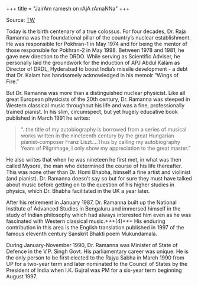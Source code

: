 +++
title = "JairAm ramesh on rAjA rAmaNNa"
+++

Source: [TW](https://x.com/Jairam_Ramesh/status/1884088167550116110)

Today is the birth centenary of a true colossus. For four decades, Dr. Raja Ramanna was the foundational pillar of the country’s nuclear establishment. He was responsible for Pokhran-1 in May 1974 and for being the mentor of those responsible for Pokhran-2 in May 1998. Between 1978 and 1981, he gave new direction to the DRDO. While serving as Scientific Adviser, he personally laid the groundwork for the induction of APJ Abdul Kalam as Director of DRDL, Hyderabad to boost India’s missile development - a debt that Dr. Kalam has handsomely acknowledged in his memoir “Wings of Fire.”

But Dr. Ramanna was more than a distinguished nuclear physicist. Like all great European physicists of the 20th century, Dr. Ramanna was steeped in Western classical music throughout his life and was a fine, professionally trained pianist. In his slim, circumspect, but yet hugely educative  book published in March 1991 he writes: 

> “..the title of my autobiography is borrowed from a series of musical works written in the nineteenth century by the great Hungarian pianist-composer Franz Liszt….Thus by calling my autobiography Years of Pilgrimage, I only show my appreciation to the great master.” 

He also writes that when he was nineteen he first met, in what was then called Mysore, the man who determined the course of his life thereafter. This was none other than Dr. Homi Bhabha, himself a fine artist and violinist (and pianist). Dr. Ramanna  doesn’t say so but for sure they must have talked about music before getting on to the question of his higher studies in physics, which Dr. Bhabha facilitated in the UK a year later.

After his retirement in January 1987, Dr. Ramanna built up the National Institute of Advanced Studies in Bengaluru and immersed himself in the study of Indian philosophy which had always interested him even as he was fascinated with Western classical music.+++(4)+++ His enduring contribution in this area is the English translation published in 1997 of the famous eleventh century Sanskrit Bhakti poem Mukundamala.

During January-November 1990, Dr. Ramanna was Minister of State of Defence in the V.P. Singh Govt. His parliamentary career was unique. He is the only person to be first elected to the Rajya Sabha in March 1990 from UP for a two-year term  and later nominated to the Council of States by the President of India when I.K. Gujral was PM for a six-year term beginning August 1997.